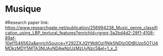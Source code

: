 # Musique

#Research paper link: 
  https://www.researchgate.net/publication/256994238_Music_genre_classification_using_LBP_textural_features?enrichId=rgreq-3a2bd4d2-28f1-4108-89af-10ef1546562a&enrichSource=Y292ZXJQYWdlOzI1Njk5NDIzODtBUzo5OTU4MDkzMDY5MTA3NUAxNDAwNzUzMzUyNzc5&el=1_x_2
